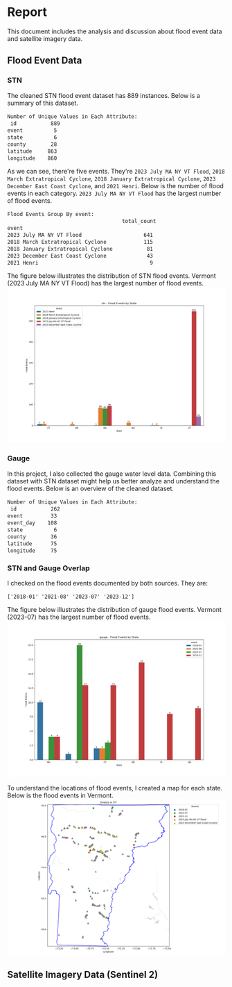 # Report
This document includes the analysis and discussion about flood event data and satellite imagery data.

## Flood Event Data

### STN
The cleaned STN flood event dataset has 889 instances. Below is a summary of this dataset.
```
Number of Unique Values in Each Attribute:
 id           889
event          5
state          6
county        28
latitude     863
longitude    860
```

As we can see, there're five events. They're `2023 July MA NY VT Flood`, `2018 March Extratropical Cyclone`, `2018 January Extratropical Cyclone`, `2023 December East Coast Cyclone`, and `2021 Henri`. Below is the number of flood events in each category. `2023 July MA NY VT Flood` has the largest number of flood events.
```
Flood Events Group By event:
                                     total_count
event
2023 July MA NY VT Flood                    641
2018 March Extratropical Cyclone            115
2018 January Extratropical Cyclone           81
2023 December East Coast Cyclone             43
2021 Henri                                    9
```

The figure below illustrates the distribution of STN flood events. Vermont (2023 July MA NY VT Flood) has the largest number of flood events.
![STN Flood Event Distribution](./figs/stn_event_count.png)

### Gauge
In this project, I also collected the gauge water level data. Combining this dataset with STN dataset might help us better analyze and understand the flood events. Below is an overview of the cleaned dataset.
```
Number of Unique Values in Each Attribute:
 id           262
event         33
event_day    108
state          6
county        36
latitude      75
longitude     75
```

### STN and Gauge Overlap
I checked on the flood events documented by both sources. They are:
```
['2018-01' '2021-08' '2023-07' '2023-12']
```

The figure below illustrates the distribution of gauge flood events. Vermont (2023-07) has the largest number of flood events.
![Gauge Flood Event Distribution](./figs/gauge_event_count.png)

To understand the locations of flood events, I created a map for each state. Below is the flood events in Vermont.
![Vermont Flood Event Map](./figs/VT_flood_event_map.png)

## Satellite Imagery Data (Sentinel 2)